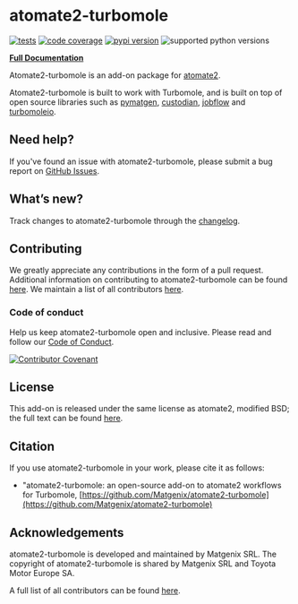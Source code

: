 # atomate2-turbomole

[![tests](https://img.shields.io/github/actions/workflow/status/Matgenix/atomate2-turbomole/testing.yml?branch=main&label=tests)](https://github.com/Matgenix/atomate2-turbomole/actions?query=workflow%3Atesting)
[![code coverage](https://img.shields.io/codecov/c/gh/Matgenix/atomate2-turbomole)](https://codecov.io/gh/Matgenix/atomate2-turbomole)
[![pypi version](https://img.shields.io/pypi/v/atomate2-turbomole?color=blue)](https://pypi.org/project/atomate2-turbomole)
![supported python versions](https://img.shields.io/pypi/pyversions/atomate2-turbomole)

**[Full Documentation][docs]**

Atomate2-turbomole is an add-on package for [atomate2](https://github.com/materialsproject/atomate2).

Atomate2-turbomole is built to work with Turbomole, and is built on top of open source
libraries such as [pymatgen](https://github.com/materialsproject/pymatgen),
[custodian](https://github.com/materialsproject/custodian),
[jobflow](https://github.com/materialsproject/jobflow)
and [turbomoleio](https://github.com/Matgenix/turbomoleio).

## Need help?

If you've found an issue with atomate2-turbomole, please submit a bug report on [GitHub Issues][issues].

## What’s new?

Track changes to atomate2-turbomole through the [changelog][changelog].

## Contributing

We greatly appreciate any contributions in the form of a pull request.
Additional information on contributing to atomate2-turbomole can be found [here][contributing].
We maintain a list of all contributors [here][contributors].

### Code of conduct

Help us keep atomate2-turbomole open and inclusive.
Please read and follow our [Code of Conduct][codeofconduct].

[![Contributor Covenant](https://img.shields.io/badge/Contributor%20Covenant-2.1-4baaaa.svg)](CODE_OF_CONDUCT.md)

## License

This add-on is released under the same license as atomate2, modified BSD; the full text can be found [here][license].

## Citation

If you use atomate2-turbomole in your work, please cite it as follows:

- "atomate2-turbomole: an open-source add-on to atomate2 workflows for
Turbomole, [https://github.com/Matgenix/atomate2-turbomole](https://github.com/Matgenix/atomate2-turbomole)

## Acknowledgements

atomate2-turbomole is developed and maintained by Matgenix SRL.
The copyright of atomate2-turbomole is shared by Matgenix SRL and Toyota Motor Europe SA.

A full list of all contributors can be found [here][contributors].

[issues]: https://github.com//Matgenix/atomate2-turbomole/issues
[changelog]: https://github.com//Matgenix/atomate2-turbomole/blob/main/CHANGELOG.md
[contributors]: https://github.com/Matgenix/atomate2-turbomole/graphs/contributors
[contributing]: https://github.com/Matgenix/atomate2-turbomole/blob/main/CONTRIBUTING.md
[codeofconduct]: https://github.com/Matgenix/atomate2-turbomole/blob/main/CODE_OF_CONDUCT.md
[license]: https://raw.githubusercontent.com/Matgenix/atomate2-turbomole/blob/main/LICENSE
[docs]: https://Matgenix.github.io/atomate2-turbomole/
